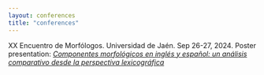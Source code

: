 ```yaml
---
layout: conferences
title: "conferences"
---
```

XX Encuentro de Morfólogos. Universidad de Jaén. Sep 26-27, 2024.
Poster presentation: <a href="https://morforetem.wordpress.com/2024/10/31/poster-componentes-morfologicos-en-ingles-y-espanol-un-analisis-comparativo-desde-la-perspectiva-lexicografica/" target="_blank"><em>Componentes morfológicos en inglés y español: un análisis comparativo desde la perspectiva lexicográfica</em></a>
